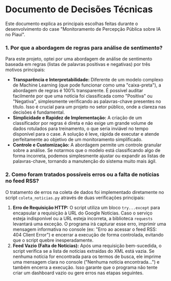 # Documento de Decisões Técnicas

Este documento explica as principais escolhas feitas durante o desenvolvimento do case "Monitoramento de Percepção Pública sobre IA no Piauí".

### 1. Por que a abordagem de regras para análise de sentimento?

Para este projeto, optei por uma abordagem de análise de sentimento baseada em regras (listas de palavras positivas e negativas) por três motivos principais:

* **Transparência e Interpretabilidade:** Diferente de um modelo complexo de Machine Learning (que pode funcionar como uma "caixa-preta"), a abordagem de regras é 100% transparente. É possível auditar facilmente por que uma notícia foi classificada como "Positiva" ou "Negativa", simplesmente verificando as palavras-chave presentes no título. Isso é crucial para um projeto no setor público, onde a clareza nas decisões é fundamental.
* **Simplicidade e Rapidez de Implementação:** A criação de um classificador por regras é direta e não exige um grande volume de dados rotulados para treinamento, o que seria inviável no tempo disponível para o case. A solução é leve, rápida de executar e atende perfeitamente ao objetivo de um monitoramento simplificado.
* **Controle e Customização:** A abordagem permite um controle granular sobre a análise. Se notarmos que o modelo está classificando algo de forma incorreta, podemos simplesmente ajustar ou expandir as listas de palavras-chave, tornando a manutenção do sistema muito mais ágil.

### 2. Como foram tratados possíveis erros ou a falta de notícias no feed RSS?

O tratamento de erros na coleta de dados foi implementado diretamente no script `coleta_noticias.py` através de duas verificações principais:

1.  **Erro de Requisição HTTP:** O script utiliza um bloco `try...except` para encapsular a requisição à URL do Google Notícias. Caso o serviço esteja indisponível ou a URL esteja incorreta, a biblioteca `requests` levantará uma exceção. O programa irá capturar esse erro, imprimir uma mensagem informativa no console (ex: "Erro ao acessar o feed RSS: 404 Client Error") e encerrar a execução de forma controlada, evitando que o script quebre inesperadamente.
2.  **Feed Vazio (Falta de Notícias):** Após uma requisição bem-sucedida, o script verifica se a lista de notícias extraídas do XML está vazia. Se nenhuma notícia for encontrada para os termos de busca, ele imprime uma mensagem clara no console ("Nenhuma notícia encontrada...") e também encerra a execução. Isso garante que o programa não tente criar um dashboard vazio ou gere erros nas etapas seguintes.